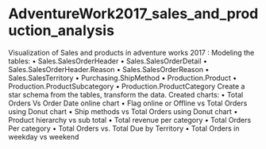 # AdventureWork2017_sales_and_production_analysis
Visualization of Sales and products in adventure works 2017 : Modeling the tables: • Sales.SalesOrderHeader • Sales.SalesOrderDetail • Sales.SalesOrderHeader.Reason • Sales.SalesOrderReason • Sales.SalesTerritory • Purchasing.ShipMethod • Production.Product • Production.ProductSubcategory • Production.ProductCategory  Create a star schema from the tables, transform the data.  Created charts: • Total Orders Vs Order Date online chart • Flag online or Offline vs Total Orders using Donut chart • Ship methods vs Total Orders using Donut chart • Product hierarchy vs sub total • Total revenue per category • Total Orders Per category • Total Orders vs. Total Due by Territory • Total Orders in weekday vs weekend
